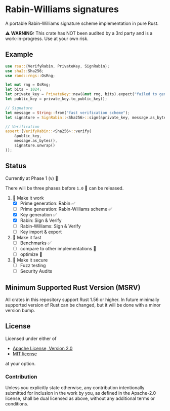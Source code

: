 # Rabin-Williams signatures

<!-- [![crates.io][crate-image]][crate-link]
[![Documentation][doc-image]][doc-link]
[![Build Status][build-image]][build-link]
![minimum rustc 1.56][msrv-image]
[![Project Chat][chat-image]][chat-link]
[![dependency status][deps-image]][deps-link] -->

A portable Rabin-Williams signature scheme implementation in pure Rust.

⚠️ **WARNING:** This crate has NOT been audited by a 3rd party and is a work-in-progress. Use at your own risk.

## Example

```rust
use rsa::{VerifyRabin, PrivateKey, SignRabin};
use sha2::Sha256;
use rand::rngs::OsRng;

let mut rng = OsRng;
let bits = 1024;
let private_key = PrivateKey::new(&mut rng, bits).expect("failed to generate a key");
let public_key = private_key.to_public_key();

// Signature
let message = String::from("fast verification scheme");
let signature = SignRabin::<Sha256>::sign(&private_key, message.as_bytes());

// Verification
assert!(VerifyRabin::<Sha256>::verify(
    &public_key,
    message.as_bytes(),
    signature.unwrap()
));
```
<!-- 
> **Note:** If you encounter unusually slow key generation time while using `RWPrivateKey::new` you can try to compile in release mode or add the following to your `Cargo.toml`. Key generation is much faster when building with higher optimization levels, but this will increase the compile time a bit.
> ```toml
> [profile.debug]
> opt-level = 3
> ```
> If you don't want to turn on optimizations for all dependencies,
> you can only optimize the `num-bigint-dig` dependency. This should
> give most of the speedups.
> ```toml
> [profile.dev.package.num-bigint-dig]
> opt-level = 3
> ``` -->

## Status

Currently at Phase 1 (v) 🚧

There will be three phases before `1.0` 🚢 can be released.

1. 🚧  Make it work
    - [x] Prime generation: Rabin ✅
    - [ ] Prime generation: Rabin-Williams scheme ✅
    - [x] Key generation ✅
    - [x] Rabin: Sign & Verify
    - [ ] Rabin-Williams: Sign & Verify
    - [ ] Key import & export
2. 🚀 Make it fast
    - [ ] Benchmarks ✅
    - [ ] compare to other implementations 🚧
    - [ ] optimize 🚧
3. 🔐 Make it secure
    - [ ] Fuzz testing
    - [ ] Security Audits

## Minimum Supported Rust Version (MSRV)

All crates in this repository support Rust 1.56 or higher. In future
minimally supported version of Rust can be changed, but it will be done with
a minor version bump.

## License

Licensed under either of

 * [Apache License, Version 2.0](http://www.apache.org/licenses/LICENSE-2.0)
 * [MIT license](http://opensource.org/licenses/MIT)

at your option.

### Contribution

Unless you explicitly state otherwise, any contribution intentionally submitted
for inclusion in the work by you, as defined in the Apache-2.0 license, shall be
dual licensed as above, without any additional terms or conditions.

<!-- [//]: # (badges)

[crate-image]: https://img.shields.io/crates/v/rsa.svg
[crate-link]: https://crates.io/crates/rsa
[doc-image]: https://docs.rs/rsa/badge.svg
[doc-link]: https://docs.rs/rsa
[build-image]: https://github.com/rustcrypto/RSA/workflows/CI/badge.svg
[build-link]: https://github.com/RustCrypto/RSA/actions?query=workflow%3ACI+branch%3Amaster
[msrv-image]: https://img.shields.io/badge/rustc-1.56+-blue.svg
[chat-image]: https://img.shields.io/badge/zulip-join_chat-blue.svg
[chat-link]: https://rustcrypto.zulipchat.com/#narrow/stream/260047-RSA
[deps-image]: https://deps.rs/repo/github/RustCrypto/RSA/status.svg
[deps-link]: https://deps.rs/repo/github/RustCrypto/RSA -->
